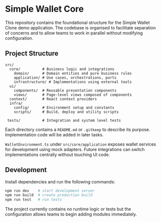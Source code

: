# Simple Wallet Core

This repository contains the foundational structure for the Simple Wallet Clone demo application. The codebase is organised to facilitate separation of concerns and to allow teams to work in parallel without modifying configuration.

## Project Structure

```
src/
  core/          # Business logic and integrations
    domain/      # Domain entities and pure business rules
    application/ # Use cases, orchestrations, ports
    infrastructure/ # Implementations using external tools
  ui/
    components/  # Reusable presentation components
    views/       # Page-level views composed of components
  context/       # React context providers
  infra/
    config/      # Environment setup and constants
    scripts/     # Build, deploy and utility scripts

 tests/          # Integration and system level tests
```

Each directory contains a `README.md` or `.gitkeep` to describe its purpose. Implementation code will be added in later tasks.

`WalletEnvironment.ts` under `src/core/application` exposes wallet services for development using mock adapters. Future integrations can switch implementations centrally without touching UI code.

## Development

Install dependencies and run the following commands:

```bash
npm run dev    # start development server
npm run build  # create production build
npm run test   # run tests
```

The project currently contains no runtime logic or tests but the configuration allows teams to begin adding modules immediately.
